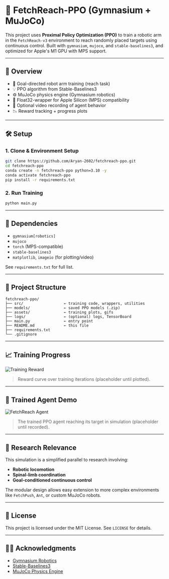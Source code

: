 # 🤖 FetchReach-PPO (Gymnasium + MuJoCo)

This project uses **Proximal Policy Optimization (PPO)** to train a robotic arm in the `FetchReach-v3` environment to reach randomly placed targets using continuous control. Built with `gymnasium`, `mujoco`, and `stable-baselines3`, and optimized for Apple's M1 GPU with MPS support.

---

## 📌 Overview

- 🎯 Goal-directed robot arm training (reach task)
- 💡 PPO algorithm from Stable-Baselines3
- ⚙️ MuJoCo physics engine (Gymnasium robotics)
- 🧠 Float32-wrapper for Apple Silicon (MPS) compatibility
- 🎥 Optional video recording of agent behavior
- 📉 Reward tracking + progress plots

---

## 🛠 Setup

### 1. Clone & Environment Setup
```bash
git clone https://github.com/Aryan-2602/fetchreach-ppo.git 
cd fetchreach-ppo
conda create -n fetchreach-ppo python=3.10 -y
conda activate fetchreach-ppo
pip install -r requirements.txt
```

### 2. Run Training
```bash
python main.py
```

---

## 🧠 Dependencies

- `gymnasium[robotics]`
- `mujoco`
- `torch` (MPS-compatible)
- `stable-baselines3`
- `matplotlib`, `imageio` (for plotting/video)

See `requirements.txt` for full list.

---

## 📁 Project Structure

```
fetchreach-ppo/
├── src/                  ← training code, wrappers, utilities
├── models/               ← saved PPO models (.zip)
├── assets/               ← training plots, gifs
├── logs/                 ← (optional) logs, TensorBoard
├── main.py               ← entry point
├── README.md             ← this file
├── requirements.txt
└── .gitignore
```

---

## 📈 Training Progress

![Training Reward](assets/training_progress.png)

> Reward curve over training iterations (placeholder until plotted).

---

## 🎥 Trained Agent Demo

![FetchReach Agent](assets/fetchreach_agent.gif)

> The trained PPO agent reaching its target in simulation (placeholder until recorded).

---

## 🔬 Research Relevance

This simulation is a simplified parallel to research involving:
- **Robotic locomotion**
- **Spinal-limb coordination**
- **Goal-conditioned continuous control**

The modular design allows easy extension to more complex environments like `FetchPush`, `Ant`, or custom MuJoCo robots.

---

## 📄 License

This project is licensed under the MIT License. See `LICENSE` for details.

---

## 🙋‍♂️ Acknowledgments

- [Gymnasium Robotics](https://robotics.farama.org/)
- [Stable-Baselines3](https://stable-baselines3.readthedocs.io/)
- [MuJoCo Physics Engine](https://mujoco.readthedocs.io/)
